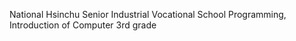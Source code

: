 National Hsinchu Senior Industrial Vocational School
Programming, Introduction of Computer
3rd grade
